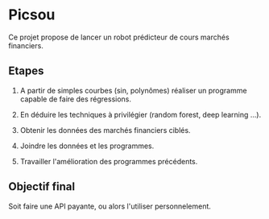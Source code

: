 # Picsou

Ce projet propose de lancer un robot prédicteur de cours marchés financiers.

## Etapes

1. A partir de simples courbes (sin, polynômes) réaliser un programme capable de faire des régressions.

2. En déduire les techniques à privilégier (random forest, deep learning ...).

2. Obtenir les données des marchés financiers ciblés.

3. Joindre les données et les programmes.

4. Travailler l'amélioration des programmes précédents.

## Objectif final

Soit faire une API payante, ou alors l'utiliser personnelement.
